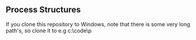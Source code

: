 ## Process Structures

If you clone this repository to Windows, note that there is some very long path's, so clone it to e.g c:\code\p